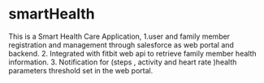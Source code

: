 # smartHealth
This is a Smart Health Care Application, 
1.user and family member registration and management through salesforce as web portal and backend.
2. Integrated with fitbit web api to retrieve family member health information. 
3. Notification for (steps , activity and heart rate  )health parameters threshold set in the web portal.
